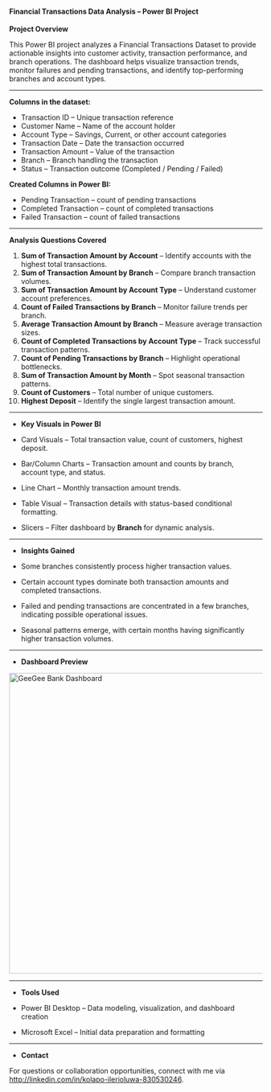 #### Financial Transactions Data Analysis – Power BI Project

 **Project Overview**

This Power BI project analyzes a Financial Transactions Dataset to provide actionable insights into customer activity, transaction performance, and branch operations.
The dashboard helps visualize transaction trends, monitor failures and pending transactions, and identify top-performing branches and account types.

---

**Columns in the dataset:**

- Transaction ID – Unique transaction reference
- Customer Name – Name of the account holder
- Account Type – Savings, Current, or other account categories
- Transaction Date – Date the transaction occurred
- Transaction Amount – Value of the transaction
- Branch – Branch handling the transaction
- Status – Transaction outcome (Completed / Pending / Failed)

**Created Columns in Power BI:**

- Pending Transaction –  count of pending transactions
- Completed Transaction –  count of completed transactions
- Failed Transaction –  count of failed transactions

---

 **Analysis Questions Covered**

1. **Sum of Transaction Amount by Account** – Identify accounts with the highest total transactions.
2. **Sum of Transaction Amount by Branch** – Compare branch transaction volumes.
3. **Sum of Transaction Amount by Account Type** – Understand customer account preferences.
4. **Count of Failed Transactions by Branch** – Monitor failure trends per branch.
5. **Average Transaction Amount by Branch** – Measure average transaction sizes.
6. **Count of Completed Transactions by Account Type** – Track successful transaction patterns.
7. **Count of Pending Transactions by Branch** – Highlight operational bottlenecks.
8. **Sum of Transaction Amount by Month** – Spot seasonal transaction patterns.
9. **Count of Customers** – Total number of unique customers.
10. **Highest Deposit** – Identify the single largest transaction amount.

---

- **Key Visuals in Power BI**

- Card Visuals – Total transaction value, count of customers, highest deposit.
- Bar/Column Charts – Transaction amount and counts by branch, account type, and status.
- Line Chart – Monthly transaction amount trends.
- Table Visual – Transaction details with status-based conditional formatting.
- Slicers – Filter dashboard by **Branch** for dynamic analysis.

---

- **Insights Gained**

- Some branches consistently process higher transaction values.
- Certain account types dominate both transaction amounts and completed transactions.
- Failed and pending transactions are concentrated in a few branches, indicating possible operational issues.
- Seasonal patterns emerge, with certain months having significantly higher transaction volumes.

---

- **Dashboard Preview**

<img width="1238" height="598" alt="GeeGee Bank Dashboard" src="https://github.com/user-attachments/assets/54f71df8-dac5-4eea-8d0f-ce3ce538be5f" />

---

- **Tools Used**

- Power BI Desktop – Data modeling, visualization, and dashboard creation
- Microsoft Excel – Initial data preparation and formatting

---

- **Contact**

For questions or collaboration opportunities, connect with me via http://linkedin.com/in/kolapo-ilerioluwa-830530246.



